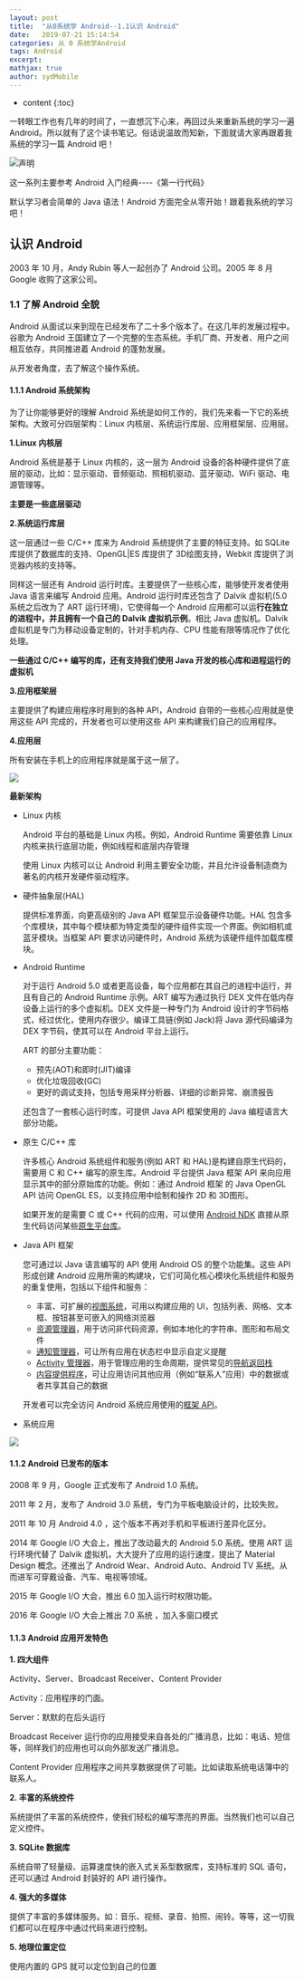 ```yaml
---
layout: post
title:  "从0系统学 Android--1.1认识 Android"
date:   2019-07-21 15:14:54
categories: 从 0 系统学Android
tags: Android
excerpt:
mathjax: true
author: sydMobile
---
```

* content
{:toc}












一转眼工作也有几年的时间了，一直想沉下心来，再回过头来重新系统的学习一遍 Android。所以就有了这个读书笔记。俗话说温故而知新，下面就请大家再跟着我系统的学习一篇 Android 吧！

![声明](https://upload-images.jianshu.io/upload_images/6737388-b2bbd7f2d75c11cd.png?imageMogr2/auto-orient/strip%7CimageView2/2/w/1240)

这一系列主要参考 Android 入门经典----《第一行代码》

默认学习者会简单的 Java 语法！Android 方面完全从零开始！跟着我系统的学习吧！

## 认识 Android

2003 年 10 月，Andy Rubin 等人一起创办了 Android 公司。2005 年 8 月 Google 收购了这家公司。

### 1.1 了解 Android 全貌

Android 从面试以来到现在已经发布了二十多个版本了。在这几年的发展过程中。谷歌为 Android 王国建立了一个完整的生态系统。手机厂商、开发者、用户之间相互依存，共同推进着 Android 的蓬勃发展。

从开发者角度，去了解这个操作系统。

#### 1.1.1 Android 系统架构

为了让你能够更好的理解 Android 系统是如何工作的，我们先来看一下它的系统架构。大致可分四层架构：Linux 内核层、系统运行库层、应用框架层、应用层。

**1.Linux 内核层**

Android 系统是基于 Linux 内核的，这一层为 Android 设备的各种硬件提供了底层的驱动，比如：显示驱动、音频驱动、照相机驱动、蓝牙驱动、WiFi 驱动、电源管理等。

**主要是一些底层驱动**

**2.系统运行库层**

这一层通过一些 C/C++ 库来为 Android 系统提供了主要的特征支持。如 SQLite 库提供了数据库的支持、OpenGL|ES 库提供了 3D绘图支持，Webkit 库提供了浏览器内核的支持等。

同样这一层还有 Android 运行时库。主要提供了一些核心库，能够使开发者使用 Java 语言来编写 Android 应用。Android 运行时库还包含了 Dalvik 虚拟机(5.0 系统之后改为了 ART 运行环境)，它使得每一个 Android 应用都可以运**行在独立的进程中，并且拥有一个自己的 Dalvik 虚拟机示例**。相比 Java 虚拟机。Dalvik 虚拟机是专门为移动设备定制的，针对手机内存、CPU 性能有限等情况作了优化处理。

**一些通过 C/C++ 编写的库，还有支持我们使用 Java 开发的核心库和进程运行的虚拟机**

**3.应用框架层**

主要提供了构建应用程序时用到的各种 API，Android 自带的一些核心应用就是使用这些 API 完成的，开发者也可以使用这些 API 来构建我们自己的应用程序。

**4.应用层**

所有安装在手机上的应用程序就是属于这一层了。

![](../MyBook/myblog/%E4%B8%AA%E4%BA%BA%E7%AC%94%E8%AE%B0/%E4%B8%AA%E4%BA%BA%E7%AC%94%E8%AE%B0/%E7%AC%AC%E4%B8%80%E8%A1%8C%E4%BB%A3%E7%A0%81%E5%9B%BE%E7%89%87/%E6%9E%B6%E6%9E%84.jpg)

**最新架构**

- Linux 内核

  Android 平台的基础是 Linux 内核。例如，Android Runtime 需要依靠 Linux 内核来执行底层功能，例如线程和底层内存管理

  使用 Linux 内核可以让 Android 利用主要安全功能，并且允许设备制造商为著名的内核开发硬件驱动程序。

- 硬件抽象层(HAL)

  提供标准界面，向更高级别的 Java API 框架显示设备硬件功能。HAL 包含多个库模块，其中每个模块都为特定类型的硬件组件实现一个界面。例如相机或蓝牙模块。当框架 API 要求访问硬件时，Android 系统为该硬件组件加载库模块。

- Android Runtime

  对于运行 Android 5.0 或者更高设备，每个应用都在其自己的进程中运行，并且有自己的 Android Runtime 示例。ART 编写为通过执行 DEX 文件在低内存设备上运行的多个虚拟机。DEX 文件是一种专门为 Android 设计的字节码格式，经过优化，使用内存很少。编译工具链(例如 Jack)将 Java 源代码编译为 DEX 字节码，使其可以在 Android 平台上运行。

  ART 的部分主要功能：

  - 预先(AOT)和即时(JIT)编译
  - 优化垃圾回收(GC)
  - 更好的调试支持，包括专用采样分析器、详细的诊断异常、崩溃报告

  还包含了一套核心运行时库，可提供 Java API 框架使用的 Java 编程语言大部分功能。

- 原生 C/C++ 库

  许多核心 Android 系统组件和服务(例如 ART 和 HAL)是构建自原生代码的，需要用 C 和 C++ 编写的原生库。Android 平台提供 Java 框架 API 来向应用显示其中的部分原始库的功能。例如：通过 Android 框架 的 Java OpenGL API 访问 OpenGL ES，以支持应用中绘制和操作 2D 和 3D图形。

  如果开发的是需要 C 或 C++ 代码的应用，可以使用 [Android NDK](https://developer.android.com/ndk/index.html?hl=zh-cn) 直接从原生代码访问某些[原生平台库](https://developer.android.com/ndk/guides/stable_apis.html?hl=zh-cn)。

- Java API 框架

  您可通过以 Java 语言编写的 API 使用 Android OS 的整个功能集。这些 API 形成创建 Android 应用所需的构建块，它们可简化核心模块化系统组件和服务的重复使用，包括以下组件和服务：

  - 丰富、可扩展的[视图系统](https://developer.android.com/guide/topics/ui/overview.html?hl=zh-cn)，可用以构建应用的 UI，包括列表、网格、文本框、按钮甚至可嵌入的网络浏览器
  - [资源管理器](https://developer.android.com/guide/topics/resources/overview.html?hl=zh-cn)，用于访问非代码资源，例如本地化的字符串、图形和布局文件
  - [通知管理器](https://developer.android.com/guide/topics/ui/notifiers/notifications.html?hl=zh-cn)，可让所有应用在状态栏中显示自定义提醒
  - [Activity 管理器](https://developer.android.com/guide/components/activities.html?hl=zh-cn)，用于管理应用的生命周期，提供常见的[导航返回栈](https://developer.android.com/guide/components/tasks-and-back-stack.html?hl=zh-cn)
  - [内容提供程序](https://developer.android.com/guide/topics/providers/content-providers.html?hl=zh-cn)，可让应用访问其他应用（例如“联系人”应用）中的数据或者共享其自己的数据

  开发者可以完全访问 Android 系统应用使用的[框架 API](https://developer.android.com/reference/packages.html?hl=zh-cn)。

- 系统应用

![](../MyBook/myblog/%E4%B8%AA%E4%BA%BA%E7%AC%94%E8%AE%B0/%E4%B8%AA%E4%BA%BA%E7%AC%94%E8%AE%B0/%E7%AC%AC%E4%B8%80%E8%A1%8C%E4%BB%A3%E7%A0%81%E5%9B%BE%E7%89%87/%E6%9C%80%E6%96%B0%E6%9E%B6%E6%9E%84.png)



#### 1.1.2 Android 已发布的版本

2008 年 9 月，Google 正式发布了 Android 1.0 系统。

2011 年 2 月，发布了 Android 3.0 系统，专门为平板电脑设计的，比较失败。

2011 年 10 月 Android 4.0 ，这个版本不再对手机和平板进行差异化区分。

2014 年 Google I/O 大会上，推出了改动最大的 Android 5.0 系统。使用 ART 运行环境代替了 Dalvik 虚拟机，大大提升了应用的运行速度，提出了 Material Design 概念。还推出了 Android Wear、Android Auto、Android TV 系统。从而进军可穿戴设备、汽车、电视等领域。

2015 年 Google I/O 大会，推出 6.0 加入运行时权限功能。

2016 年 Google I/O 大会上推出 7.0 系统 ，加入多窗口模式

#### 1.1.3 Android 应用开发特色

**1. 四大组件**

Activity、Server、Broadcast Receiver、Content Provider

Activity：应用程序的门面。

Server：默默的在后头运行

Broadcast Receiver 运行你的应用接受来自各处的广播消息，比如：电话、短信等，同样我们的应用也可以向外部发送广播消息。

Content Provider 应用程序之间共享数据提供了可能。比如读取系统电话簿中的联系人。

**2. 丰富的系统控件**

系统提供了丰富的系统控件，使我们轻松的编写漂亮的界面。当然我们也可以自己定义控件。

**3. SQLite 数据库**

系统自带了轻量级、运算速度快的嵌入式关系型数据库，支持标准的 SQL 语句，还可以通过 Android 封装好的 API 进行操作。

**4. 强大的多媒体**

提供了丰富的多媒体服务。如：音乐、视频、录音、拍照、闹铃。等等，这一切我们都可以在程序中通过代码来进行控制。

**5. 地理位置定位**

使用内置的 GPS 就可以定位到自己的位置

